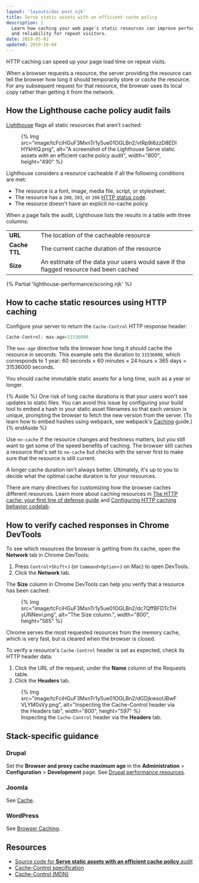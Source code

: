 ```yaml
---
layout: 'layouts/doc-post.njk'
title: Serve static assets with an efficient cache policy
description: |
  Learn how caching your web page's static resources can improve performance
  and reliability for repeat visitors.
date: 2019-05-02
updated: 2019-10-04
---
```


HTTP caching can speed up your page load time on repeat visits.

When a browser requests a resource,
the server providing the resource can tell the browser
how long it should temporarily store or _cache_ the resource.
For any subsequent request for that resource,
the browser uses its local copy rather than getting it from the network.

## How the Lighthouse cache policy audit fails

[Lighthouse](/docs/lighthouse/overview/)
flags all static resources that aren't cached:

<figure>
  {% Img src="image/tcFciHGuF3MxnTr1y5ue01OGLBn2/vtRp9i6zzD8EDlHYkHtQ.png", alt="A screenshot of the Lighthouse Serve static assets with an efficient cache policy audit", width="800", height="490" %}
</figure>

Lighthouse considers a resource cacheable
if all the following conditions are met:

- The resource is a font, image, media file, script, or stylesheet.
- The resource has a `200`, `203`, or `206` [HTTP status code](https://developer.mozilla.org/docs/Web/HTTP/Status).
- The resource doesn't have an explicit no-cache policy.

When a page fails the audit,
Lighthouse lists the results in a table with three columns:

<div class="table-wrapper">
  <table>
    <tbody>
      <tr>
        <td><strong>URL</strong></td>
        <td>The location of the cacheable resource</td>
      </tr>
      <tr>
        <td><strong>Cache TTL</strong></td>
        <td>The current cache duration of the resource</td>
      </tr>
      <tr>
        <td><strong>Size</strong></td>
        <td>An estimate of the data your users would save if the flagged resource had been cached</td>
      </tr>
    </tbody>
  </table>
</div>

{% Partial 'lighthouse-performance/scoring.njk' %}

## How to cache static resources using HTTP caching

Configure your server to return the `Cache-Control` HTTP response header:

```js
Cache-Control: max-age=31536000
```

The `max-age` directive tells the browser how long it should cache the resource in seconds.
This example sets the duration to `31536000`, which corresponds to 1 year:
60&nbsp;seconds × 60&nbsp;minutes × 24&nbsp;hours × 365&nbsp;days = 31536000&nbsp;seconds.

You should cache immutable static assets for a long time,
such as a year or longer.

{% Aside %}
One risk of long cache durations is that your users won't see updates to static files.
You can avoid this issue by configuring your build tool
to embed a hash in your static asset filenames so that each version is unique,
prompting the browser to fetch the new version from the server.
(To learn how to embed hashes using webpack, see webpack's
[Caching](https://webpack.js.org/guides/caching/) guide.)
{% endAside %}

Use `no-cache` if the resource changes and freshness matters,
but you still want to get some of the speed benefits of caching.
The browser still caches a resource that's set to `no-cache`
but checks with the server first to make sure that the resource is still current.

A longer cache duration isn't always better.
Ultimately,
it's up to you to decide what the optimal cache duration is for your resources.

There are many directives for customizing how the browser caches different resources.
Learn more about caching resources in
[The HTTP cache: your first line of defense guide](https://web.dev/http-cache/)
and [Configuring HTTP caching behavior codelab](https://web.dev/codelab-http-cache/).

## How to verify cached responses in Chrome DevTools

To see which resources the browser is getting from its cache,
open the **Network** tab in Chrome DevTools:

[comment]: <> (The following list was a shortcode from web.dev, but it was not translated from English for any language.)
1. Press <code><kbd>Control</kbd>+<kbd>Shift</kbd>+<kbd>J</kbd></code> (or <code><kbd>Command</kbd>+<kbd>Option</kbd>+<kbd>J</kbd></code> on Mac) to open DevTools.
2. Click the **Network** tab.

The **Size** column in Chrome DevTools can help you verify that a resource has been cached:

<figure>
  {% Img src="image/tcFciHGuF3MxnTr1y5ue01OGLBn2/dc7QffBFDTcTHyUNNevi.png", alt="The Size column.", width="800", height="565" %}
</figure>

Chrome serves the most requested resources from the memory cache, which is very fast,
but is cleared when the browser is closed.

To verify a resource's `Cache-Control` header is set as expected,
check its HTTP header data:

1. Click the URL of the request, under the **Name** column of the Requests table.
1. Click the **Headers** tab.

<figure>
  {% Img src="image/tcFciHGuF3MxnTr1y5ue01OGLBn2/dGDjkwsoUBwFVLYM0sVy.png", alt="Inspecting the Cache-Control header via the Headers tab", width="800", height="597" %}
  <figcaption>
    Inspecting the <code>Cache-Control</code> header via the <b>Headers</b> tab.
  </figcaption>
</figure>

## Stack-specific guidance

### Drupal

Set the **Browser and proxy cache maximum age** in the **Administration** >
**Configuration** > **Development** page. See [Drupal performance
resources](https://www.drupal.org/docs/7/managing-site-performance-and-scalability/caching-to-improve-performance/caching-overview#s-drupal-performance-resources).

### Joomla

See [Cache](https://docs.joomla.org/Cache).

### WordPress

See [Browser Caching](https://wordpress.org/support/article/optimization/#browser-caching).

## Resources

- [Source code for **Serve static assets with an efficient cache policy** audit](https://github.com/GoogleChrome/lighthouse/blob/master/lighthouse-core/audits/byte-efficiency/uses-long-cache-ttl.js)
- [Cache-Control specification](https://www.w3.org/Protocols/rfc2616/rfc2616-sec14.html#sec14.9)
- [Cache-Control (MDN)](https://developer.mozilla.org/docs/Web/HTTP/Headers/Cache-Control)
